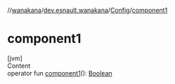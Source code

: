 //[wanakana](../../index.md)/[dev.esnault.wanakana](../index.md)/[Config](index.md)/[component1](component1.md)



# component1  
[jvm]  
Content  
operator fun [component1](component1.md)(): [Boolean](https://kotlinlang.org/api/latest/jvm/stdlib/kotlin/-boolean/index.html)  



